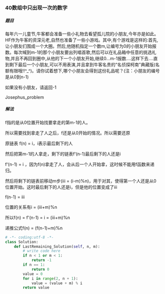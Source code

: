 ### 40数组中只出现一次的数字

##### 题目

每年六一儿童节,牛客都会准备一些小礼物去看望孤儿院的小朋友,今年亦是如此。HF作为牛客的资深元老,自然也准备了一些小游戏。其中,有个游戏是这样的:首先,让小朋友们围成一个大圈。然后,他随机指定一个数m,让编号为0的小朋友开始报数。每次喊到m-1的那个小朋友要出列唱首歌,然后可以在礼品箱中任意的挑选礼物,并且不再回到圈中,从他的下一个小朋友开始,继续0...m-1报数....这样下去....直到剩下最后一个小朋友,可以不用表演,并且拿到牛客名贵的“名侦探柯南”典藏版(名额有限哦!!^_^)。请你试着想下,哪个小朋友会得到这份礼品呢？(注：小朋友的编号是从0到n-1)

如果没有小朋友，请返回-1

Josephus_problem

##### 解法

f指的是从0位置开始找要拿走的第m-1的人。

所以需要找到拿走了人之后，f还是从0开始的情况。所以需要还原

原链表 f(n) = i，i表示最后剩下的人

然后把第m-1的人拿走，剩下的链表f‘(n-1)最后剩下的人还是i

f‘(n-1)  = i ，因为f(n)拿走了人，会从后一个人开始拿，这时候不能用f函数来递归。

然后将剩下的链表前移动m步(iii = (i-m)%n)，用于对其，使得第一个人还是从0位置开始。这时最后剩下的人还是i，但是他的位置变成了iii

 f(n-1) = iii

位置的关系有i = (iii+m)%n

所以f(n) = f'(n-1) = i = (iii+m)%n

递推公式f(n) = (f(n-1)+m)%n

```python
# -*- coding:utf-8 -*-
class Solution:
    def LastRemaining_Solution(self, n, m):
        # write code here
        if n < 1 or m < 1:
            return -1
        if n == 1:
            return 0
        value = 0
        for i in range(2, n + 1):
            value = (value + m) % i
        return value
```

